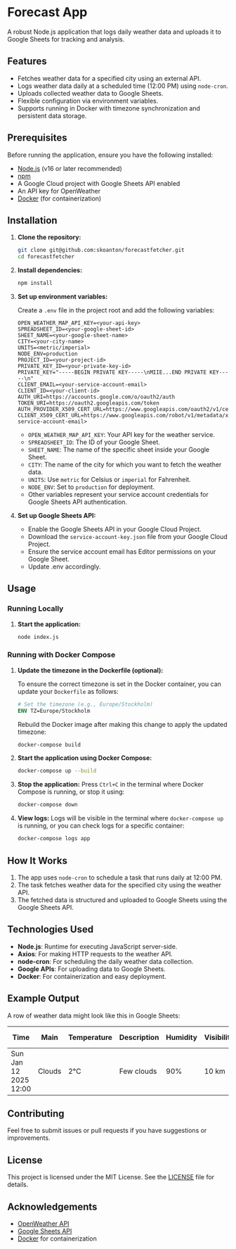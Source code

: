 # Forecast App

A robust Node.js application that logs daily weather data and uploads it to Google Sheets for tracking and analysis.

## Features

- Fetches weather data for a specified city using an external API.
- Logs weather data daily at a scheduled time (12:00 PM) using `node-cron`.
- Uploads collected weather data to Google Sheets.
- Flexible configuration via environment variables.
- Supports running in Docker with timezone synchronization and persistent data storage.

## Prerequisites

Before running the application, ensure you have the following installed:

- [Node.js](https://nodejs.org/) (v16 or later recommended)
- [npm](https://www.npmjs.com/)
- A Google Cloud project with Google Sheets API enabled
- An API key for OpenWeather
- [Docker](https://www.docker.com/) (for containerization)

## Installation

1. **Clone the repository:**

   ```bash
   git clone git@github.com:skoanton/forecastfetcher.git
   cd forecastfetcher
   ```

2. **Install dependencies:**

   ```bash
   npm install
   ```

3. **Set up environment variables:**

   Create a `.env` file in the project root and add the following variables:

   ```env
   OPEN_WEATHER_MAP_API_KEY=<your-api-key>
   SPREADSHEET_ID=<your-google-sheet-id>
   SHEET_NAME=<your-google-sheet-name>
   CITY=<your-city-name>
   UNITS=<metric/imperial>
   NODE_ENV=production
   PROJECT_ID=<your-project-id>
   PRIVATE_KEY_ID=<your-private-key-id>
   PRIVATE_KEY="-----BEGIN PRIVATE KEY-----\nMIIE...END PRIVATE KEY-----\n"
   CLIENT_EMAIL=<your-service-account-email>
   CLIENT_ID=<your-client-id>
   AUTH_URI=https://accounts.google.com/o/oauth2/auth
   TOKEN_URI=https://oauth2.googleapis.com/token
   AUTH_PROVIDER_X509_CERT_URL=https://www.googleapis.com/oauth2/v1/certs
   CLIENT_X509_CERT_URL=https://www.googleapis.com/robot/v1/metadata/x509/<your-service-account-email>
   ```

   - `OPEN_WEATHER_MAP_API_KEY`: Your API key for the weather service.
   - `SPREADSHEET_ID`: The ID of your Google Sheet.
   - `SHEET_NAME`: The name of the specific sheet inside your Google Sheet.
   - `CITY`: The name of the city for which you want to fetch the weather data.
   - `UNITS`: Use `metric` for Celsius or `imperial` for Fahrenheit.
   - `NODE_ENV`: Set to `production` for deployment.
   - Other variables represent your service account credentials for Google Sheets API authentication.

4. **Set up Google Sheets API:**

   - Enable the Google Sheets API in your Google Cloud Project.
   - Download the `service-account-key.json` file from your Google Cloud Project.
   - Ensure the service account email has Editor permissions on your Google Sheet.
   - Update .env accordingly.

## Usage

### Running Locally

1. **Start the application:**

   ```bash
   node index.js
   ```

### Running with Docker Compose

1. **Update the timezone in the Dockerfile (optional):**

   To ensure the correct timezone is set in the Docker container, you can update your `Dockerfile` as follows:

   ```dockerfile
   # Set the timezone (e.g., Europe/Stockholm)
   ENV TZ=Europe/Stockholm
   ```

   Rebuild the Docker image after making this change to apply the updated timezone:

   ```bash
   docker-compose build
   ```

2. **Start the application using Docker Compose:**
   ```bash
   docker-compose up --build
   ```

3. **Stop the application:**
   Press `Ctrl+C` in the terminal where Docker Compose is running, or stop it using:

   ```bash
   docker-compose down
   ```

4. **View logs:**
   Logs will be visible in the terminal where `docker-compose up` is running, or you can check logs for a specific container:
   ```bash
   docker-compose logs app
   ```

## How It Works

1. The app uses `node-cron` to schedule a task that runs daily at 12:00 PM.
2. The task fetches weather data for the specified city using the weather API.
3. The fetched data is structured and uploaded to Google Sheets using the Google Sheets API.

## Technologies Used

- **Node.js**: Runtime for executing JavaScript server-side.
- **Axios**: For making HTTP requests to the weather API.
- **node-cron**: For scheduling the daily weather data collection.
- **Google APIs**: For uploading data to Google Sheets.
- **Docker**: For containerization and easy deployment.

## Example Output

A row of weather data might look like this in Google Sheets:

| Time                  | Main   | Temperature | Description | Humidity | Visibility | Wind Speed  | Wind Direction | Sunrise   | Sunset   |
|-----------------------|--------|-------------|-------------|----------|------------|-------------|----------------|-----------|----------|
| Sun Jan 12 2025 12:00 | Clouds | 2°C         | Few clouds  | 90%      | 10 km      | 6.32 m/s    | 6°             | 08:49:01  | 15:41:09 |

## Contributing

Feel free to submit issues or pull requests if you have suggestions or improvements.

## License

This project is licensed under the MIT License. See the [LICENSE](LICENSE) file for details.

## Acknowledgements

- [OpenWeather API](https://openweathermap.org/api)
- [Google Sheets API](https://developers.google.com/sheets/api)
- [Docker](https://www.docker.com/) for containerization
